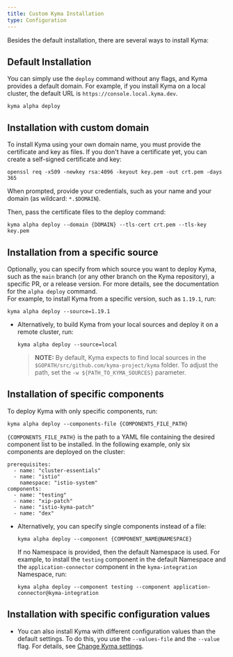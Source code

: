 ```yaml
---
title: Custom Kyma Installation
type: Configuration
---
```

<!-- to be reviewed by ...?  -->

Besides the default installation, there are several ways to install Kyma:

## Default Installation
<!-- the default variant is surely mentioned in Basic Tasks/Get Started, too -->
You can simply use the `deploy` command without any flags, and Kyma provides a default domain. 
For example, if you install Kyma on a local cluster, the default URL is `https://console.local.kyma.dev`.

  ```
  kyma alpha deploy 
  ```

## Installation with custom domain

To install Kyma using your own domain name, you must provide the certificate and key as files. 
If you don't have a certificate yet, you can create a self-signed certificate and key:

  ```
  openssl req -x509 -newkey rsa:4096 -keyout key.pem -out crt.pem -days 365
  ```

  When prompted, provide your credentials, such as your name and your domain (as wildcard: `*.$DOMAIN`).

  Then, pass the certificate files to the deploy command:

  ```
  kyma alpha deploy --domain {DOMAIN} --tls-cert crt.pem --tls-key key.pem
  ```

## Installation from a specific source

Optionally, you can specify from which source you want to deploy Kyma, such as the `main` branch (or any other branch on the Kyma repository), a specific PR, or a release version. For more details, see the documentation for the `alpha deploy` command.<br>
For example, to install Kyma from a specific version, such as `1.19.1`, run:

  ```
  kyma alpha deploy --source=1.19.1
  ```

- Alternatively, to build Kyma from your local sources and deploy it on a remote cluster, run:

  ```
  kyma alpha deploy --source=local
  ```
  > **NOTE:** By default, Kyma expects to find local sources in the `$GOPATH/src/github.com/kyma-project/kyma` folder. To adjust the path, set the `-w ${PATH_TO_KYMA_SOURCES}` parameter.

## Installation of specific components

To deploy Kyma with only specific components, run:

  ```
  kyma alpha deploy --components-file {COMPONENTS_FILE_PATH}
  ```

  `{COMPONENTS_FILE_PATH}` is the path to a YAML file containing the desired component list to be installed. In the following example, only six components are deployed on the cluster:

  ```
  prerequisites:
    - name: "cluster-essentials"
    - name: "istio"
      namespace: "istio-system"
  components:
    - name: "testing"
    - name: "xip-patch"
    - name: "istio-kyma-patch"
    - name: "dex"
  ```

- Alternatively, you can specify single components instead of a file:
  
  ```
  kyma alpha deploy --component {COMPONENT_NAME@NAMESPACE}
  ```

  If no Namespace is provided, then the default Namespace is used. For example, to install the `testing` component in the default Namespace and the `application-connector` component in the `kyma-integration` Namespace, run:
  
  ```
  kyma alpha deploy --component testing --component application-connector@kyma-integration
  ```

## Installation with specific configuration values

- You can also install Kyma with different configuration values than the default settings. To do this, you use the `--values-file` and the `--value` flag. For details, see [Change Kyma settings](#change-kyma-settings).